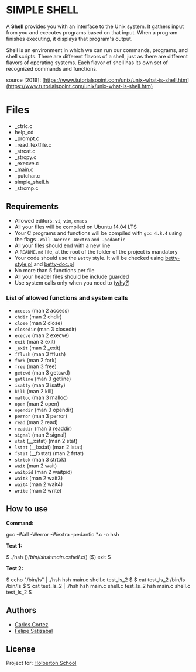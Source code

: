# SIMPLE SHELL

A  **Shell**  provides you with an interface to the Unix system. It gathers input from you and executes programs based on that input. When a program finishes executing, it displays that program's output.

Shell is an environment in which we can run our commands, programs, and shell scripts. There are different flavors of a shell, just as there are different flavors of operating systems. Each flavor of shell has its own set of recognized commands and functions.

source [2019]: [https://www.tutorialspoint.com/unix/unix-what-is-shell.htm](https://www.tutorialspoint.com/unix/unix-what-is-shell.htm)


# Files

 - _ctrlc.c 
 - help_cd
 - _prompt.c
 - _read_textfile.c
 - _strcat.c
 - _strcpy.c
 - _execve.c
 - _main.c
 - _putchar.c 
 - simple_shell.h
 - _strcmp.c

## Requirements

-   Allowed editors:  `vi`,  `vim`,  `emacs`
-   All your files will be compiled on Ubuntu 14.04 LTS
-   Your C programs and functions will be compiled with  `gcc 4.8.4`  using the flags  `-Wall`  `-Werror`  `-Wextra`  `and -pedantic`
-   All your files should end with a new line
-   A  `README.md`  file, at the root of the folder of the project is mandatory
-   Your code should use the  `Betty`  style. It will be checked using  [betty-style.pl](https://github.com/holbertonschool/Betty/blob/master/betty-style.pl "betty-style.pl")  and  [betty-doc.pl](https://github.com/holbertonschool/Betty/blob/master/betty-doc.pl "betty-doc.pl")
-   No more than 5 functions per file
-   All your header files should be include guarded
-   Use system calls only when you need to ([why?](https://intranet.hbtn.io/rltoken/StgX3y26fwPNV_DqlZLErw "why?"))

### List of allowed functions and system calls

-   `access`  (man 2 access)
-   `chdir`  (man 2 chdir)
-   `close`  (man 2 close)
-   `closedir`  (man 3 closedir)
-   `execve`  (man 2 execve)
-   `exit`  (man 3 exit)
-   `_exit`  (man 2 _exit)
-   `fflush`  (man 3 fflush)
-   `fork`  (man 2 fork)
-   `free`  (man 3 free)
-   `getcwd`  (man 3 getcwd)
-   `getline`  (man 3 getline)
-   `isatty`  (man 3 isatty)
-   `kill`  (man 2 kill)
-   `malloc`  (man 3 malloc)
-   `open`  (man 2 open)
-   `opendir`  (man 3 opendir)
-   `perror`  (man 3 perror)
-   `read`  (man 2 read)
-   `readdir`  (man 3 readdir)
-   `signal`  (man 2 signal)
-   `stat`  (__xstat) (man 2 stat)
-   `lstat`  (__lxstat) (man 2 lstat)
-   `fstat`  (__fxstat) (man 2 fstat)
-   `strtok`  (man 3 strtok)
-   `wait`  (man 2 wait)
-   `waitpid`  (man 2 waitpid)
-   `wait3`  (man 2 wait3)
-   `wait4`  (man 2 wait4)
-   `write`  (man 2 write)

## How to use
**Command:**

gcc -Wall -Werror -Wextra -pedantic *.c -o hsh

**Test 1:**

$ ./hsh
($) /bin/ls
hsh main.c shell.c
($)
($) exit
$

**Test 2:**

$ echo "/bin/ls" | ./hsh
hsh main.c shell.c test_ls_2
$
$ cat test_ls_2
/bin/ls
/bin/ls
$
$ cat test_ls_2 | ./hsh
hsh main.c shell.c test_ls_2
hsh main.c shell.c test_ls_2
$

## Authors

 - [Carlos Cortez]([[https://github.com/kael1706](https://github.com/kael1706)] "GitHub Carlos Cortez")
 - [Felipe Satizabal]([https://github.com/felipesv](https://github.com/felipesv) "GitHub Felipe Satizabal")

## License

Project for:  [Holberton School](https://www.holbertonschool.com/)
